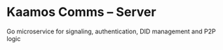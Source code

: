 <!-- Copyright (c) 2025 Yoma OÜ. All rights reserved. Licensed under AGPL-3.0. -->

# Kaamos Comms – Server

Go microservice for signaling, authentication, DID management and P2P logic
